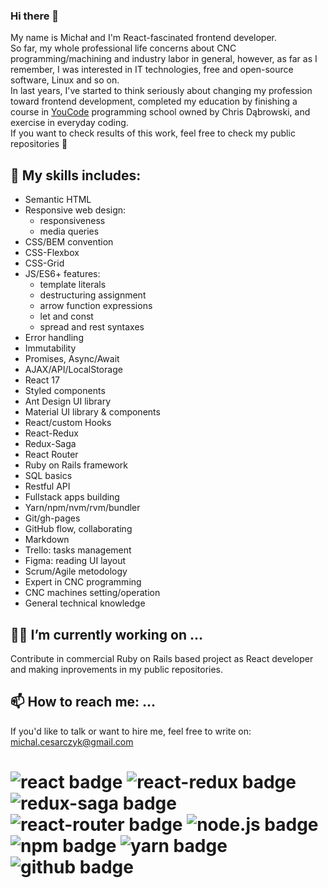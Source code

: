 ### Hi there 👋

My name is Michał and I'm React-fascinated frontend developer.  
So far, my whole professional life concerns about CNC programming/machining and industry labor in general, however, as far as I remember, I was interested in IT technologies, free and open-source software, Linux and so on.  
In last years, I've started to think seriously about changing my profession toward frontend development, completed my education by finishing a course in [YouCode](https://www.youcode.pl) programming school owned by Chris Dąbrowski, and exercise in everyday coding.  
If you want to check results of this work, feel free to check my public repositories 🔎

## 🚀 My skills includes: 
- Semantic HTML
- Responsive web design:
    - responsiveness
    - media queries
- CSS/BEM convention
- CSS-Flexbox
- CSS-Grid
- JS/ES6+ features:
    - template literals
    - destructuring assignment
    - arrow function expressions
    - let and const
    - spread and rest syntaxes
- Error handling
- Immutability
- Promises, Async/Await
- AJAX/API/LocalStorage
- React 17
- Styled components
- Ant Design UI library
- Material UI library & components
- React/custom Hooks
- React-Redux
- Redux-Saga
- React Router
- Ruby on Rails framework
- SQL basics
- Restful API
- Fullstack apps building
- Yarn/npm/nvm/rvm/bundler
- Git/gh-pages
- GitHub flow, collaborating
- Markdown
- Trello: tasks management
- Figma: reading UI layout
- Scrum/Agile metodology
- Expert in CNC programming
- CNC machines setting/operation
- General technical knowledge


## 👨‍💻 I’m currently working on ...
Contribute in commercial Ruby on Rails based project as React developer and making inprovements in my public repositories.

## 📫 How to reach me: ...
If you'd like to talk or want to hire me, feel free to write on: [michal.cesarczyk@gmail.com](mailto:michal.cesarczyk@gmail.com)

# ![react badge](https://img.shields.io/badge/-ReactJs-blue?logo=react&logoColor=white&style=plastic) ![react-redux badge](https://img.shields.io/badge/-ReactRedux-darkGreen?logo=redux&logoColor=white&style=plastic) ![redux-saga badge](https://img.shields.io/badge/-ReduxSaga-B7178C?logo=reduxSaga&logoColor=white&style=plastic) ![react-router badge](https://img.shields.io/badge/-ReactRouter-ffda00?logo=reactRouter&logoColor=white&style=plastic) ![node.js badge](https://img.shields.io/badge/-NodeJs-0088CC?logo=nodeDotJs&logoColor=white&style=plastic) ![npm badge](https://img.shields.io/badge/-npm-ffffff?logo=NPM&logoColor=white&style=plastic) ![yarn badge](https://img.shields.io/badge/-yarn-ff5722?logo=yarn&logoColor=white&style=plastic) ![github badge](https://img.shields.io/badge/-GitHub-black?logo=gitHub&logoColor=white&style=plastic)
<!--
**MCesarczyk/MCesarczyk** is a ✨ _special_ ✨ repository because its `README.md` (this file) appears on your GitHub profile.

Here are some ideas to get you started:

- 🔭 I’m currently working on ...
- 🌱 I’m currently learning ...
- 👯 I’m looking to collaborate on ...
- 🤔 I’m looking for help with ...
- 💬 Ask me about ...
- 📫 How to reach me: ...
- 😄 Pronouns: ...
- ⚡ Fun fact: ...
-->
